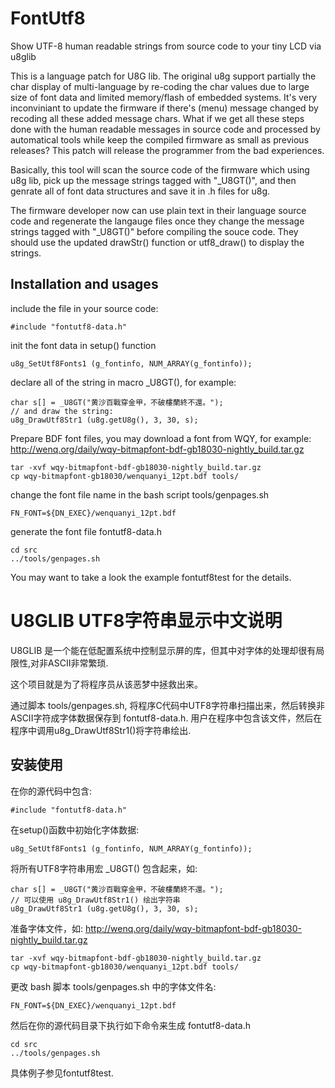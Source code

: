 FontUtf8
========

Show UTF-8 human readable strings from source code to your tiny LCD via u8glib

This is a language patch for U8G lib.
The original u8g support partially the char display of multi-language by re-coding the char values due to large size of font data and limited memory/flash of embedded systems.
It's very inconviniant to update the firmware if there's (menu) message changed by recoding all these added message chars.
What if we get all these steps done with the human readable messages in source code and processed by automatical tools while keep the compiled firmware as small as previous releases?
This patch will release the programmer from the bad experiences.

Basically, this tool will scan the source code of the firmware which using u8g lib, pick up the message strings tagged with "_U8GT()",
and then genrate all of font data structures and save it in .h files for u8g.

The firmware developer now can use plain text in their language source code and regenerate the langauge files once they change the message strings tagged with "_U8GT()" before compiling the souce code.
They should use the updated drawStr() function or utf8_draw() to display the strings.


Installation and usages
-----------------------

include the file in your source code:

    #include "fontutf8-data.h"

init the font data in setup() function

    u8g_SetUtf8Fonts1 (g_fontinfo, NUM_ARRAY(g_fontinfo));

declare all of the string in macro _U8GT(), for example:

    char s[] = _U8GT("黄沙百戰穿金甲，不破樓蘭終不還。");
    // and draw the string:
    u8g_DrawUtf8Str1 (u8g.getU8g(), 3, 30, s);

Prepare BDF font files, you may download a font from WQY, for example: http://wenq.org/daily/wqy-bitmapfont-bdf-gb18030-nightly_build.tar.gz

    tar -xvf wqy-bitmapfont-bdf-gb18030-nightly_build.tar.gz
    cp wqy-bitmapfont-gb18030/wenquanyi_12pt.bdf tools/

change the font file name in the bash script tools/genpages.sh

    FN_FONT=${DN_EXEC}/wenquanyi_12pt.bdf

generate the font file fontutf8-data.h

    cd src
    ../tools/genpages.sh

You may want to take a look the example fontutf8test for the details.



U8GLIB UTF8字符串显示中文说明
=============================

U8GLIB 是一个能在低配置系统中控制显示屏的库，但其中对字体的处理却很有局限性,对非ASCII非常繁琐.

这个项目就是为了将程序员从该恶梦中拯救出来。

通过脚本 tools/genpages.sh, 将程序C代码中UTF8字符串扫描出来，然后转换非ASCII字符成字体数据保存到 fontutf8-data.h. 用户在程序中包含该文件，然后在程序中调用u8g_DrawUtf8Str1()将字符串绘出.

安装使用
--------

在你的源代码中包含:

    #include "fontutf8-data.h"

在setup()函数中初始化字体数据:

    u8g_SetUtf8Fonts1 (g_fontinfo, NUM_ARRAY(g_fontinfo));

将所有UTF8字符串用宏 _U8GT() 包含起来，如:

    char s[] = _U8GT("黄沙百戰穿金甲，不破樓蘭終不還。");
    // 可以使用 u8g_DrawUtf8Str1() 绘出字符串
    u8g_DrawUtf8Str1 (u8g.getU8g(), 3, 30, s);


准备字体文件，如: http://wenq.org/daily/wqy-bitmapfont-bdf-gb18030-nightly_build.tar.gz

    tar -xvf wqy-bitmapfont-bdf-gb18030-nightly_build.tar.gz
    cp wqy-bitmapfont-gb18030/wenquanyi_12pt.bdf tools/

更改 bash 脚本 tools/genpages.sh 中的字体文件名:

    FN_FONT=${DN_EXEC}/wenquanyi_12pt.bdf

然后在你的源代码目录下执行如下命令来生成 fontutf8-data.h

    cd src
    ../tools/genpages.sh

具体例子参见fontutf8test.
